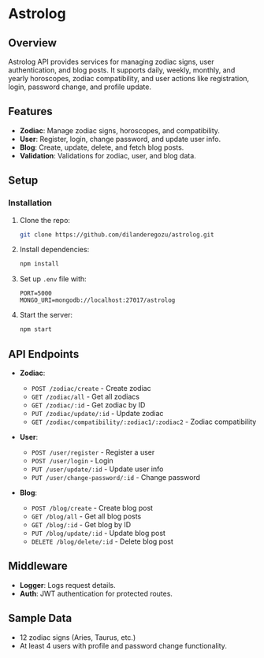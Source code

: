# Astrolog 

## Overview
Astrolog API provides services for managing zodiac signs, user authentication, and blog posts. It supports daily, weekly, monthly, and yearly horoscopes, zodiac compatibility, and user actions like registration, login, password change, and profile update.

## Features
- **Zodiac**: Manage zodiac signs, horoscopes, and compatibility.
- **User**: Register, login, change password, and update user info.
- **Blog**: Create, update, delete, and fetch blog posts.
- **Validation**: Validations for zodiac, user, and blog data.

## Setup

### Installation
1. Clone the repo:
    ```bash
    git clone https://github.com/dilanderegozu/astrolog.git
    ```

2. Install dependencies:
    ```bash
    npm install
    ```

3. Set up `.env` file with:
    ```
    PORT=5000
    MONGO_URI=mongodb://localhost:27017/astrolog
    ```

4. Start the server:
    ```bash
    npm start
    ```

## API Endpoints

- **Zodiac**:
  - `POST /zodiac/create` - Create zodiac
  - `GET /zodiac/all` - Get all zodiacs
  - `GET /zodiac/:id` - Get zodiac by ID
  - `PUT /zodiac/update/:id` - Update zodiac
  - `GET /zodiac/compatibility/:zodiac1/:zodiac2` - Zodiac compatibility

- **User**:
  - `POST /user/register` - Register a user
  - `POST /user/login` - Login
  - `PUT /user/update/:id` - Update user info
  - `PUT /user/change-password/:id` - Change password

- **Blog**:
  - `POST /blog/create` - Create blog post
  - `GET /blog/all` - Get all blog posts
  - `GET /blog/:id` - Get blog by ID
  - `PUT /blog/update/:id` - Update blog post
  - `DELETE /blog/delete/:id` - Delete blog post

## Middleware
- **Logger**: Logs request details.
- **Auth**: JWT authentication for protected routes.

## Sample Data
- 12 zodiac signs (Aries, Taurus, etc.)
- At least 4 users with profile and password change functionality.
